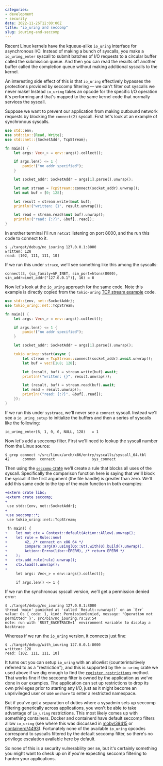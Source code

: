 ```yaml
---
categories:
- development
- security
date: 2022-11-26T12:00:00Z
title: "io_uring and seccomp"
slug: iouring-and-seccomp
---
```


Recent Linux kernels have the kqueue-alike `io_uring` interface for asynchronous I/O. Instead of making a bunch of syscalls, you make a `io_uring_enter` syscall to submit batches of I/O requests to a circular buffer called the submission queue. And then you can read the results off another buffer called the completion queue without making additional syscalls to the kernel.

An interesting side effect of this is that `io_uring` effectively bypasses the protections provided by seccomp filtering &mdash; we can't filter out syscalls we never make! Instead `io_uring` takes an opcode for the specific I/O operation it's performing and that's mapped to the same kernel code that normally services the syscall.

Suppose we want to prevent our application from making outbound network requests by blocking the `connect(2)` syscall. First let's look at an example of synchronous syscalls.

```rust
use std::env;
use std::io::{Read, Write};
use std::net::{SocketAddr, TcpStream};

fn main() {
    let args: Vec<_> = env::args().collect();

    if args.len() <= 1 {
        panic!("no addr specified");
    }

    let socket_addr: SocketAddr = args[1].parse().unwrap();

    let mut stream = TcpStream::connect(socket_addr).unwrap();
    let mut buf = [0; 128];

    let result = stream.write(&mut buf);
    println!("written: {}", result.unwrap());

    let read = stream.read(&mut buf).unwrap();
    println!("read: {:?}", &buf[..read]);
}
```

In another terminal I'll run `netcat` listening on port 8000, and the run this code to connect to it.

```
$ ./target/debug/no_iouring 127.0.0.1:8000
written: 128
read: [102, 111, 111, 10]
```

If we run this under `strace`, we'll see something like this among the syscalls:

```
connect(3, {sa_family=AF_INET, sin_port=htons(8000), sin_addr=inet_addr("127.0.0.1")}, 16) = 0
```

Now let's look at the `io_uring` approach for the same code. Note this example is directly copied from the `tokio-uring` [TCP stream example](https://github.com/tokio-rs/tokio-uring/blob/master/examples/tcp_stream.rs) code.

```rust
use std::{env, net::SocketAddr};
use tokio_uring::net::TcpStream;

fn main() {
    let args: Vec<_> = env::args().collect();

    if args.len() <= 1 {
        panic!("no addr specified");
    }

    let socket_addr: SocketAddr = args[1].parse().unwrap();

    tokio_uring::start(async {
        let stream = TcpStream::connect(socket_addr).await.unwrap();
        let buf = vec![1u8; 128];

        let (result, buf) = stream.write(buf).await;
        println!("written: {}", result.unwrap());

        let (result, buf) = stream.read(buf).await;
        let read = result.unwrap();
        println!("read: {:?}", &buf[..read]);
    });
}
```

If we run this under `systrace`, we'll never see a `connect` syscall. Instead we'll see a `io_uring_setup` to initialize the buffers and then a series of syscalls like the following:

```
io_uring_enter(6, 1, 0, 0, NULL, 128)   = 1
```

Now let's add a seccomp filter. First we'll need to lookup the syscall number from the Linux source:

```
$ grep connect ~/src/linux/arch/x86/entry/syscalls/syscall_64.tbl
42      common  connect                 sys_connect
```

Then using the [`seccomp` crate](https://docs.rs/seccomp/latest/seccomp/) we'll create a rule that blocks all uses of the syscall. Specifically the comparison function here is saying that we'll block the syscall if the first argument (the file handle) is greater than zero. We'll add this same code to the top of the main function in both examples:

```diff
+extern crate libc;
+extern crate seccomp;
+
 use std::{env, net::SocketAddr};
+
+use seccomp::*;
 use tokio_uring::net::TcpStream;

 fn main() {
+    let mut ctx = Context::default(Action::Allow).unwrap();
+    let rule = Rule::new(
+        42, /* connect on x86_64 */
+        Compare::arg(0).using(Op::Gt).with(0).build().unwrap(),
+        Action::Errno(libc::EPERM), /* return EPERM */
+    );
+    ctx.add_rule(rule).unwrap();
+    ctx.load().unwrap();
+
     let args: Vec<_> = env::args().collect();

     if args.len() <= 1 {
```

If we run the synchronous syscall version, we'll get a permission denied error:

```
$ ./target/debug/no_iouring 127.0.0.1:8000
thread 'main' panicked at 'called `Result::unwrap()` on an `Err` value: Os { code: 1, kind: PermissionDenied, message: "Operation not permitted" }', src/bin/no_iouring.rs:28:54
note: run with `RUST_BACKTRACE=1` environment variable to display a backtrace
```

Whereas if we run the `io_uring` version, it connects just fine:

```
$ ./target/debug/with_iouring 127.0.0.1:8000
written: 128
read: [102, 111, 111, 10]
```

It turns out you can setup `io_uring` with an allowlist (counterintuitively referred to as a "restriction"), and this is supported by the `io-uring` crate we used above if we dig enough to find the [`register_restrictions`](https://docs.rs/io-uring/latest/io_uring/struct.Submitter.html#method.register_restrictions) method. That works fine if the seccomp filter is owned by the application as we've done in our examples. The application can set up restrictions to drop its own privileges prior to starting any I/O, just as it might become an unprivileged user or use `unshare` to enter a restricted namespace.

But if you've got a separation of duties where a sysadmin sets up seccomp filtering generically across applications, you won't be able to take advantage of `io_uring` restrictions. This most likely comes up with something containers. Docker and containerd have default seccomp filters allow `io_uring` (see where this was discussed in [moby/39415](https://github.com/moby/moby/pull/39415) or [containerd/4493](https://github.com/containerd/containerd/pull/4493)). Fortunately none of the available `io_uring` opcodes correspond to syscalls filtered by the default seccomp filter, so there's no privilege escalation available here by default.

So none of this is a security vulnerability per se, but it's certainly something you might want to check up on if you're expecting seccomp filtering to harden your applications.
